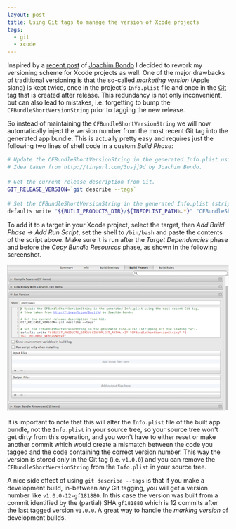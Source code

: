 ```yaml
---
layout: post
title: Using Git tags to manage the version of Xcode projects
tags:
  - git
  - xcode
---
```


Inspired by a
[recent post](http://stuff.bondo.net/post/7769890357/using-build-and-version-numbers-and-the-art-of)
of [Joachim Bondo](http://twitter.com/osteslag) I decided to rework my versioning scheme for Xcode
projects as well. One of the major drawbacks of traditional versioning is that the so-called
*marketing version* (Apple slang) is kept twice, once in the project's <code>Info.plist</code>
file and once in the [Git](http://git-scm.com) tag that is created after release. This redundancy
is not only inconvenient, but can also lead to mistakes, i.e. forgetting to bump the
<code>CFBundleShortVersionString</code> prior to tagging the new release.

So instead of maintaining the <code>CFBundleShortVersionString</code> we will now automatically
inject the version number from the most recent Git tag into the generated app bundle. This is
actually pretty easy and requires just the following two lines of shell code in a custom
*Build Phase*:

```sh
# Update the CFBundleShortVersionString in the generated Info.plist using the most recent Git tag.
# Idea taken from http://tinyurl.com/3usjj9d by Joachim Bondo.

# Get the current release description from Git.
GIT_RELEASE_VERSION=`git describe --tags`

# Set the CFBundleShortVersionString in the generated Info.plist (stripping off the leading "v").
defaults write "${BUILT_PRODUCTS_DIR}/${INFOPLIST_PATH%.*}" "CFBundleShortVersionString" "${GIT_RELEASE_VERSION#*v}"
```

To add it to a target in your Xcode project, select the target, then *Add Build Phase → Add Run Script*,
set the shell to `/bin/bash` and paste the contents of the script above. Make sure it is run
after the *Target Dependencies* phase and before the *Copy Bundle Resources* phase, as shown in
the following screenshot.

<center><a href="/images/2011/xcode-git-version-run-script.png"><img alt="Xcode Set Version script" src="/images/2011/xcode-git-version-run-script.png" /></a></center>

It is important to note that this will alter the `Info.plist` file of the built app bundle,
not the `Info.plist` in your source tree, so your source tree won't get dirty
from this operation, and you won't have to either reset or make another commit which would
create a mismatch between the code you tagged and the code containing the correct version
number. This way the version is stored only in the Git tag (i.e. `v1.0.0`) and you can
remove the `CFBundleShortVersionString` from the `Info.plist` in your source tree.

A nice side effect of using `git describe --tags` is that if you make a development build,
in-between any Git tagging, you will get a version number like `v1.0.0-12-gf181880`. In this
case the version was built from a commit identified by the (partial) SHA `gf181880` which is
12 commits after the last tagged version `v1.0.0`. A great way to handle the *marking version*
of development builds.

